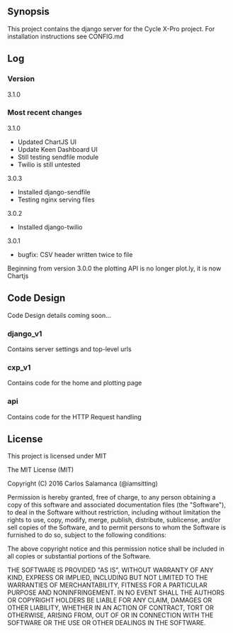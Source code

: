 ## Synopsis

This project contains the django server for the Cycle X-Pro project. For installation instructions see CONFIG.md

## Log

### Version

3.1.0

### Most recent changes

3.1.0
- Updated ChartJS UI
- Update Keen Dashboard UI
- Still testing sendfile module
- Twilio is still untested

3.0.3
- Installed django-sendfile
- Testing nginx serving files

3.0.2
- Installed django-twilio 

3.0.1
- bugfix: CSV header written twice to file

Beginning from version 3.0.0 the plotting API is no longer plot.ly, it is now Chartjs

## Code Design

Code Design details coming soon...

### django_v1

Contains server settings and top-level urls

### cxp_v1

Contains code for the home and plotting  page

### api

Contains code for the HTTP Request handling 

## License

This project is licensed under MIT

The MIT License (MIT)

Copyright (C) 2016 Carlos Salamanca (@iamsitting)

Permission is hereby granted, free of charge, to any person obtaining a copy of this software and associated documentation files (the "Software"), to deal in the Software without restriction, including without limitation the rights to use, copy, modify, merge, publish, distribute, sublicense, and/or sell copies of the Software, and to permit persons to whom the Software is furnished to do so, subject to the following conditions:

The above copyright notice and this permission notice shall be included in all copies or substantial portions of the Software.

THE SOFTWARE IS PROVIDED "AS IS", WITHOUT WARRANTY OF ANY KIND, EXPRESS OR IMPLIED, INCLUDING BUT NOT LIMITED TO THE WARRANTIES OF MERCHANTABILITY, FITNESS FOR A PARTICULAR PURPOSE AND NONINFRINGEMENT. IN NO EVENT SHALL THE AUTHORS OR COPYRIGHT HOLDERS BE LIABLE FOR ANY CLAIM, DAMAGES OR OTHER LIABILITY, WHETHER IN AN ACTION OF CONTRACT, TORT OR OTHERWISE, ARISING FROM, OUT OF OR IN CONNECTION WITH THE SOFTWARE OR THE USE OR OTHER DEALINGS IN THE SOFTWARE.

